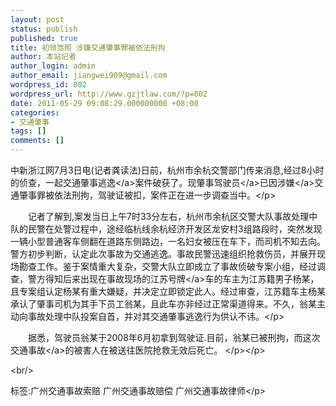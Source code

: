 ```yaml
---
layout: post
status: publish
published: true
title: 初领驾照 涉嫌交通肇事罪被依法刑拘
author: 本站记者
author_login: admin
author_email: jiangwei909@gmail.com
wordpress_id: 802
wordpress_url: http://www.gzjtlaw.com/?p=802
date: 2011-05-29 09:08:29.000000000 +08:00
categories:
- 交通肇事
tags: []
comments: []
---
```

<p><p>中新浙江网7月3日电(记者龚读法)日前，杭州市余杭交警部门传来消息,经过8小时的侦查，一起交通<a>肇事逃逸<&#47;a>案件破获了。现肇事<a>驾驶员<&#47;a>已因<a>涉嫌<&#47;a>交通肇事罪被依法刑拘，驾驶证被扣，案件正在进一步调查当中。<&#47;p><p>　　记者了解到,案发当日上午7时33分左右，杭州市余杭区交警大队事故处理中队的民警在处警过程中，途经临杭线余杭经济开发区龙安村3组路段时，突然发现一辆小型普通客车侧翻在道路东侧路边，一名妇女被压在车下，而司机不知去向。警方初步判断，认定此次事故为交通逃逸。事故民警迅速组织抢救伤员，并展开现场勘查工作。鉴于案情重大复杂，交警大队立即成立了事故侦破专案小组，经过调查，警方得知后来出现在事故现场的江苏<a>号牌<&#47;a>车的车主为江苏籍男子杨某，且专案组认定杨某有重大嫌疑，并决定立即锁定此人。经过审查，江苏籍车主杨某承认了肇事司机为其手下员工翁某，且此车亦非经过正常渠道得来。不久，翁某主动向事故处理中队投案自首，并对其交通肇事逃逸行为供认不讳。<&#47;p><p>　　据悉，驾驶员翁某于2008年6月初拿到驾驶证.目前，翁某已被刑拘，而这次<a>交通事故<&#47;a>的被害人在被送往医院抢救无效后死亡。 <&#47;p><&#47;p><br&#47;><p>标签:广州交通事故索赔 广州交通事故赔偿 广州交通事故律师<&#47;p>
